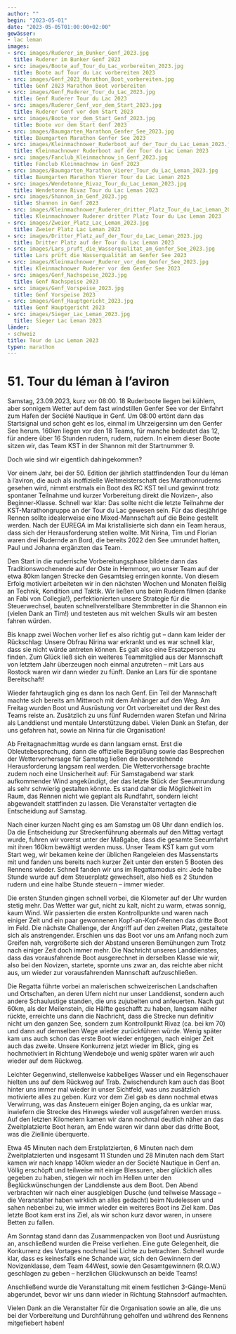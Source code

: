 ```yaml
---
author: ""
begin: "2023-05-01"
date: "2023-05-05T01:00:00+02:00"
gewässer:
- lac leman
images:
- src: images/Ruderer_im_Bunker_Genf_2023.jpg
  title: Ruderer im Bunker Genf 2023
- src: images/Boote_auf_Tour_du_Lac_vorbereiten_2023.jpg
  title: Boote auf Tour du Lac vorbereiten 2023
- src: images/Genf_2023_Marathon_Boot_vorbereiten.jpg
  title: Genf 2023 Marathon Boot vorbereiten
- src: images/Genf_Ruderer_Tour_du_Lac_2023.jpg
  title: Genf Ruderer Tour du Lac 2023
- src: images/Ruderer_Genf_vor_dem_Start_2023.jpg
  title: Ruderer Genf vor dem Start 2023
- src: images/Boote_vor_dem_Start_Genf_2023.jpg
  title: Boote vor dem Start Genf 2023
- src: images/Baumgarten_Marathon_Genfer_See_2023.jpg
  title: Baumgarten Marathon Genfer See 2023
- src: images/Kleinmachnower_Ruderboot_auf_der_Tour_du_Lac_Leman_2023.jpg
  title: Kleinmachnower Ruderboot auf der Tour du Lac Leman 2023
- src: images/Fanclub_Kleinmachnow_in_Genf_2023.jpg
  title: Fanclub Kleinmachnow in Genf 2023
- src: images/Baumgarten_Marathon_Vierer_Tour_du_Lac_Leman_2023.jpg
  title: Baumgarten Marathon Vierer Tour du Lac Leman 2023
- src: images/Wendetonne_Rivaz_Tour_du_Lac_Leman_2023.jpg
  title: Wendetonne Rivaz Tour du Lac Leman 2023
- src: images/Shannon_in_Genf_2023.jpg
  title: Shannon in Genf 2023
- src: images/Kleinmachnower_Ruderer_dritter_Platz_Tour_du_Lac_Leman_2023.jpg
  title: Kleinmachnower Ruderer dritter Platz Tour du Lac Leman 2023
- src: images/Zweier_Platz_Lac_Leman_2023.jpg
  title: Zweier Platz Lac Leman 2023
- src: images/Dritter_Platz_auf_der_Tour_du_Lac_Leman_2023.jpg
  title: Dritter Platz auf der Tour du Lac Leman 2023
- src: images/Lars_pruft_die_Wasserqualitat_am_Genfer_See_2023.jpg
  title: Lars prüft die Wasserqualität am Genfer See 2023
- src: images/Kleinmachnower_Ruderer_vor_dem_Genfer_See_2023.jpg
  title: Kleinmachnower Ruderer vor dem Genfer See 2023
- src: images/Genf_Nachspeise_2023.jpg
  title: Genf Nachspeise 2023
- src: images/Genf_Vorspeise_2023.jpg
  title: Genf Vorspeise 2023
- src: images/Genf_Hauptgericht_2023.jpg
  title: Genf Hauptgericht 2023
- src: images/Sieger_Lac_Leman_2023.jpg
  title: Sieger Lac Leman 2023
länder:
- schweiz
title: Tour de Lac Leman 2023
typen: marathon
---
```



# 51. Tour du léman à l’aviron


Samstag, 23.09.2023, kurz vor 08:00. 18 Ruderboote liegen bei kühlem, aber sonnigem Wetter auf dem fast windstillen Genfer See vor der Einfahrt zum Hafen der Société Nautique in Genf. Um 08:00 ertönt dann das Startsignal und schon geht es los, einmal im Uhrzeigersinn um den Genfer See herum. 160km liegen vor den 18 Teams, für manche bedeutet das 12, für andere über 16 Stunden rudern, rudern, rudern. In einem dieser Boote sitzen wir, das Team KST in der Shannon mit der Startnummer 9.

Doch wie sind wir eigentlich dahingekommen?

Vor einem Jahr, bei der 50. Edition der jährlich stattfindenden Tour du léman à l’aviron, die auch als inoffizielle Weltmeisterschaft des Marathonruderns gesehen wird, nimmt erstmals ein Boot des RC KST teil und gewinnt trotz spontaner Teilnahme und kurzer Vorbereitung direkt die Novizen-, also Beginner-Klasse. Schnell war klar: Das sollte nicht die letzte Teilnahme der KST-Marathongruppe an der Tour du Lac gewesen sein. Für das diesjährige Rennen sollte idealerweise eine Mixed-Mannschaft auf die Beine gestellt werden. Nach der EUREGA im Mai kristallisierte sich dann ein Team heraus, dass sich der Herausforderung stellen wollte. Mit Nirina, Tim und Florian waren drei Rudernde an Bord, die bereits 2022 den See umrundet hatten, Paul und Johanna ergänzten das Team.

Den Start in die ruderrische Vorbereitungsphase bildete dann das Traditionswochenende auf der Oste in Hemmoor, wo unser Team auf der etwa 80km langen Strecke den Gesamtsieg erringen konnte. Von diesem Erfolg motiviert arbeiteten wir in den nächsten Wochen und Monaten fleißig an Technik, Kondition und Taktik. Wir ließen uns beim Rudern filmen (danke an Fabi von Collegia!), perfektionierten unsere Strategie für die Steuerwechsel, bauten schnellverstellbare Stemmbretter in die Shannon ein (vielen Dank an Tim!) und testeten aus mit welchen Skulls wir am besten fahren würden.

Bis knapp zwei Wochen vorher lief es also richtig gut – dann kam leider der Rückschlag: Unsere Obfrau Nirina war erkrankt und es war schnell klar, dass sie nicht würde antreten können. Es galt also eine Ersatzperson zu finden. Zum Glück ließ sich ein weiteres Teammitglied aus der Mannschaft von letztem Jahr überzeugen noch einmal anzutreten – mit Lars aus Rostock waren wir dann wieder zu fünft. Danke an Lars für die spontane Bereitschaft!

Wieder fahrtauglich ging es dann los nach Genf. Ein Teil der Mannschaft machte sich bereits am Mittwoch mit dem Anhänger auf den Weg. Am Freitag wurden Boot und Ausrüstung vor Ort vorbereitet und der Rest des Teams reiste an. Zusätzlich zu uns fünf Rudernden waren Stefan und Nirina als Landdienst und mentale Unterstützung dabei. Vielen Dank an Stefan, der uns gefahren hat, sowie an Nirina für die Organisation!

Ab Freitagnachmittag wurde es dann langsam ernst. Erst die Obleutebesprechung, dann die offizielle Begrüßung sowie das Besprechen der Wettervorhersage für Samstag ließen die bevorstehende Herausforderung langsam real werden. Die Wettervorhersage brachte zudem noch eine Unsicherheit auf: Für Samstagabend war stark aufkommender Wind angekündigt, der das letzte Stück der Seeumrundung als sehr schwierig gestalten könnte. Es stand daher die Möglichkeit im Raum, das Rennen nicht wie geplant als Rundfahrt, sondern leicht abgewandelt stattfinden zu lassen. Die Veranstalter vertagten die Entscheidung auf Samstag.

Nach einer kurzen Nacht ging es am Samstag um 08 Uhr dann endlich los. Da die Entscheidung zur Streckenführung abermals auf den Mittag vertagt wurde, fuhren wir vorerst unter der Maßgabe, dass die gesamte Seeumfahrt mit ihren 160km bewältigt werden muss. Unser Team KST kam gut vom Start weg, wir bekamen keine der üblichen Rangeleien des Massenstarts mit und fanden uns bereits nach kurzer Zeit unter den ersten 5 Booten des Rennens wieder. Schnell fanden wir uns im Regattamodus ein: Jede halbe Stunde wurde auf dem Steuerplatz gewechselt, also hieß es 2 Stunden rudern und eine halbe Stunde steuern – immer wieder.

Die ersten Stunden gingen schnell vorbei, die Kilometer auf der Uhr wurden stetig mehr. Das Wetter war gut, nicht zu kalt, nicht zu warm, etwas sonnig, kaum Wind. Wir passierten die ersten Kontrollpunkte und waren nach einiger Zeit und ein paar gewonnenen Kopf-an-Kopf-Rennen das dritte Boot im Feld. Die nächste Challenge, der Angriff auf den zweiten Platz, gestaltete sich als anstrengender. Erschien uns das Boot vor uns am Anfang noch zum Greifen nah, vergrößerte sich der Abstand unseren Bemühungen zum Trotz nach einiger Zeit doch immer mehr. Die Nachricht unseres Landdienstes, dass das vorausfahrende Boot ausgerechnet in derselben Klasse wie wir, also bei den Novizen, startete, spornte uns zwar an, das reichte aber nicht aus, um wieder zur vorausfahrenden Mannschaft aufzuschließen.

Die Regatta führte vorbei an malerischen schweizerischen Landschaften und Ortschaften, an deren Ufern nicht nur unser Landdienst, sondern auch andere Schaulustige standen, die uns zujubelten und anfeuerten. Nach gut 60km, als der Meilenstein, die Hälfte geschafft zu haben, langsam näher rückte, erreichte uns dann die Nachricht, dass die Strecke nun definitiv nicht um den ganzen See, sondern zum Kontrollpunkt Rivaz (ca. bei km 70) und dann auf demselben Wege wieder zurückführen würde. Wenig später kam uns auch schon das erste Boot wieder entgegen, nach einiger Zeit auch das zweite. Unsere Konkurrenz jetzt wieder im Blick, ging es hochmotiviert in Richtung Wendeboje und wenig später waren wir auch wieder auf dem Rückweg.

Leichter Gegenwind, stellenweise kabbeliges Wasser und ein Regenschauer hielten uns auf dem Rückweg auf Trab. Zwischendurch kam auch das Boot hinter uns immer mal wieder in unser Sichtfeld, was uns zusätzlich motivierte alles zu geben. Kurz vor dem Ziel gab es dann nochmal etwas Verwirrung, was das Ansteuern einiger Bojen anging, da es unklar war, inwiefern die Strecke des Hinwegs wieder voll ausgefahren werden muss. Auf den letzten Kilometern kamen wir dann nochmal deutlich näher an das Zweitplatzierte Boot heran, am Ende waren wir dann aber das dritte Boot, was die Ziellinie überquerte.

Etwa 45 Minuten nach dem Erstplatzierten, 6 Minuten nach dem Zweitplatzierten und insgesamt 11 Stunden und 28 Minuten nach dem Start kamen wir nach knapp 140km wieder an der Société Nautique in Genf an. Völlig erschöpft und teilweise mit einige Blessuren, aber glücklich alles gegeben zu haben, stiegen wir noch im Hellen unter den Beglückwünschungen der Landdienste aus dem Boot. Den Abend verbrachten wir nach einer ausgiebigen Dusche (und teilweise Massage – die Veranstalter haben wirklich an alles gedacht) beim Nudelessen und sahen nebenbei zu, wie immer wieder ein weiteres Boot ins Ziel kam. Das letzte Boot kam erst ins Ziel, als wir schon kurz davor waren, in unsere Betten zu fallen.

Am Sonntag stand dann das Zusammenpacken von Boot und Ausrüstung an, anschließend wurden die Preise verliehen. Eine gute Gelegenheit, die Konkurrenz des Vortages nochmal bei Lichte zu betrachten. Schnell wurde klar, dass es keinesfalls eine Schande war, sich den Gewinnern der Novizenklasse, dem Team 44West, sowie den Gesamtgewinnern (R.O.W.) geschlagen zu geben – herzlichen Glückwunsch an beide Teams!

Anschließend wurde die Veranstaltung mit einem festlichen 3-Gänge-Menü abgerundet, bevor wir uns dann wieder in Richtung Stahnsdorf aufmachten.

Vielen Dank an die Veranstalter für die Organisation sowie an alle, die uns bei der Vorbereitung und Durchführung geholfen und während des Rennens mitgefiebert haben!
